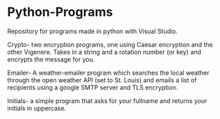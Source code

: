 # Python-Programs
Repository for programs made in python with Visual Studio.

Crypto- two encryption programs, one using Caesar encryption and the other Vigenere.  Takes in a string and a rotation number (or key)             and encrypts the message for you.

Emailer- A weather-emailer program which searches the local weather through the open weather API (set to St. Louis) and emails a list of recipients using a google SMTP server and TLS encryption.

Initials- a simple program that asks for your fullname and returns your initials in uppercase.
